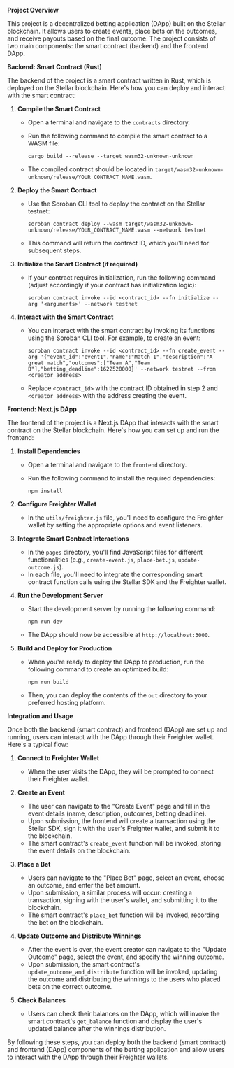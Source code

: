 **Project Overview**

This project is a decentralized betting application (DApp) built on the Stellar blockchain. It allows users to create events, place bets on the outcomes, and receive payouts based on the final outcome. The project consists of two main components: the smart contract (backend) and the frontend DApp.

**Backend: Smart Contract (Rust)**

The backend of the project is a smart contract written in Rust, which is deployed on the Stellar blockchain. Here's how you can deploy and interact with the smart contract:

1. **Compile the Smart Contract**
   - Open a terminal and navigate to the `contracts` directory.
   - Run the following command to compile the smart contract to a WASM file:

     ```
     cargo build --release --target wasm32-unknown-unknown
     ```

   - The compiled contract should be located in `target/wasm32-unknown-unknown/release/YOUR_CONTRACT_NAME.wasm`.

2. **Deploy the Smart Contract**
   - Use the Soroban CLI tool to deploy the contract on the Stellar testnet:

     ```
     soroban contract deploy --wasm target/wasm32-unknown-unknown/release/YOUR_CONTRACT_NAME.wasm --network testnet
     ```

   - This command will return the contract ID, which you'll need for subsequent steps.

3. **Initialize the Smart Contract (if required)**
   - If your contract requires initialization, run the following command (adjust accordingly if your contract has initialization logic):

     ```
     soroban contract invoke --id <contract_id> --fn initialize --arg '<arguments>' --network testnet
     ```

4. **Interact with the Smart Contract**
   - You can interact with the smart contract by invoking its functions using the Soroban CLI tool. For example, to create an event:

     ```
     soroban contract invoke --id <contract_id> --fn create_event --arg '{"event_id":"event1","name":"Match 1","description":"A great match","outcomes":["Team A","Team B"],"betting_deadline":1622520000}' --network testnet --from <creator_address>
     ```

   - Replace `<contract_id>` with the contract ID obtained in step 2 and `<creator_address>` with the address creating the event.

**Frontend: Next.js DApp**

The frontend of the project is a Next.js DApp that interacts with the smart contract on the Stellar blockchain. Here's how you can set up and run the frontend:

1. **Install Dependencies**
   - Open a terminal and navigate to the `frontend` directory.
   - Run the following command to install the required dependencies:

     ```
     npm install
     ```

2. **Configure Freighter Wallet**
   - In the `utils/freighter.js` file, you'll need to configure the Freighter wallet by setting the appropriate options and event listeners.

3. **Integrate Smart Contract Interactions**
   - In the `pages` directory, you'll find JavaScript files for different functionalities (e.g., `create-event.js`, `place-bet.js`, `update-outcome.js`).
   - In each file, you'll need to integrate the corresponding smart contract function calls using the Stellar SDK and the Freighter wallet.

4. **Run the Development Server**
   - Start the development server by running the following command:

     ```
     npm run dev
     ```

   - The DApp should now be accessible at `http://localhost:3000`.

5. **Build and Deploy for Production**
   - When you're ready to deploy the DApp to production, run the following command to create an optimized build:

     ```
     npm run build
     ```

   - Then, you can deploy the contents of the `out` directory to your preferred hosting platform.

**Integration and Usage**

Once both the backend (smart contract) and frontend (DApp) are set up and running, users can interact with the DApp through their Freighter wallet. Here's a typical flow:

1. **Connect to Freighter Wallet**
   - When the user visits the DApp, they will be prompted to connect their Freighter wallet.

2. **Create an Event**
   - The user can navigate to the "Create Event" page and fill in the event details (name, description, outcomes, betting deadline).
   - Upon submission, the frontend will create a transaction using the Stellar SDK, sign it with the user's Freighter wallet, and submit it to the blockchain.
   - The smart contract's `create_event` function will be invoked, storing the event details on the blockchain.

3. **Place a Bet**
   - Users can navigate to the "Place Bet" page, select an event, choose an outcome, and enter the bet amount.
   - Upon submission, a similar process will occur: creating a transaction, signing with the user's wallet, and submitting it to the blockchain.
   - The smart contract's `place_bet` function will be invoked, recording the bet on the blockchain.

4. **Update Outcome and Distribute Winnings**
   - After the event is over, the event creator can navigate to the "Update Outcome" page, select the event, and specify the winning outcome.
   - Upon submission, the smart contract's `update_outcome_and_distribute` function will be invoked, updating the outcome and distributing the winnings to the users who placed bets on the correct outcome.

5. **Check Balances**
   - Users can check their balances on the DApp, which will invoke the smart contract's `get_balance` function and display the user's updated balance after the winnings distribution.

By following these steps, you can deploy both the backend (smart contract) and frontend (DApp) components of the betting application and allow users to interact with the DApp through their Freighter wallets.
